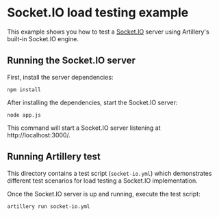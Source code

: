 # Socket.IO load testing example

This example shows you how to test a [Socket.IO](https://socket.io/) server using Artillery's built-in Socket.IO engine.

## Running the Socket.IO server

First, install the server dependencies:

```
npm install
```

After installing the dependencies, start the Socket.IO server:

```
node app.js
```

This command will start a Socket.IO server listening at http://localhost:3000/.

## Running Artillery test

This directory contains a test script (`socket-io.yml`) which demonstrates different test scenarios for load testing a Socket.IO implementation.

Once the Socket.IO server is up and running, execute the test script:

```
artillery run socket-io.yml
```
